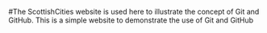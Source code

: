 #The ScottishCities website is used here to illustrate the concept of Git and GitHub.
This is a simple website to demonstrate the use of Git and GitHub
